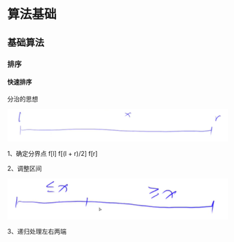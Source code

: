 # 算法基础

## 基础算法

### 排序

#### 快速排序

分治的思想

![1602939188864](1602939188864.png)

1、确定分界点 f[l] f[(l + r)/2] f[r]

2、调整区间

![1602939200618](1602939200618.png)

3、递归处理左右两端